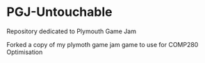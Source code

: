 # PGJ-Untouchable
Repository dedicated to Plymouth Game Jam

Forked a copy of my plymoth game jam game to use for COMP280 Optimisation
